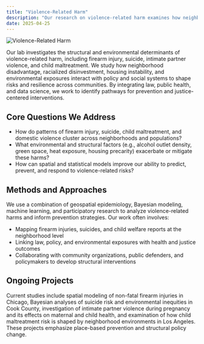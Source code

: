 ```yaml
---
title: "Violence-Related Harm"
description: "Our research on violence-related harm examines how neighborhood conditions, structural inequities, and environmental stressors shape patterns of firearm injury, child maltreatment, intimate partner violence, and suicide."
date: 2025-04-25
---
```


<section class="prose lg:prose-xl">
  <img src="violence.png" alt="Violence-Related Harm" class="my-8 rounded-xl shadow-md">

  <p>Our lab investigates the structural and environmental determinants of violence-related harm, including firearm injury, suicide, intimate partner violence, and child maltreatment. We study how neighborhood disadvantage, racialized disinvestment, housing instability, and environmental exposures interact with policy and social systems to shape risks and resilience across communities. By integrating law, public health, and data science, we work to identify pathways for prevention and justice-centered interventions.</p>

  <h2>Core Questions We Address</h2>
  <ul>
    <li>How do patterns of firearm injury, suicide, child maltreatment, and domestic violence cluster across neighborhoods and populations?</li>
    <li>What environmental and structural factors (e.g., alcohol outlet density, green space, heat exposure, housing precarity) exacerbate or mitigate these harms?</li>
    <li>How can spatial and statistical models improve our ability to predict, prevent, and respond to violence-related risks?</li>
  </ul>

  <h2>Methods and Approaches</h2>
  <p>We use a combination of geospatial epidemiology, Bayesian modeling, machine learning, and participatory research to analyze violence-related harms and inform prevention strategies. Our work often involves:</p>
  <ul>
    <li>Mapping firearm injuries, suicides, and child welfare reports at the neighborhood level</li>
    <li>Linking law, policy, and environmental exposures with health and justice outcomes</li>
    <li>Collaborating with community organizations, public defenders, and policymakers to develop structural interventions</li>
  </ul>

  <h2>Ongoing Projects</h2>
  <p>Current studies include spatial modeling of non-fatal firearm injuries in Chicago, Bayesian analyses of suicide risk and environmental inequities in Cook County, investigation of intimate partner violence during pregnancy and its effects on maternal and child health, and examination of how child maltreatment risk is shaped by neighborhood environments in Los Angeles. These projects emphasize place-based prevention and structural policy change.</p>
</section>
